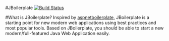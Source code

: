 #JBoilerplate [![Build Status](https://travis-ci.org/qianlifeng/JBoilerplate.svg?branch=master)](https://travis-ci.org/qianlifeng/JBoilerplate)

#What is JBoilerplate?
Inspired by [aspnetboilerplate](https://github.com/aspnetboilerplate/aspnetboilerplate), JBoilerplate is a starting point for new modern web applications using best practices and most popular tools. Based on JBoilerplate, you should be able to start a new modern/full-featured Java Web Application easily.
